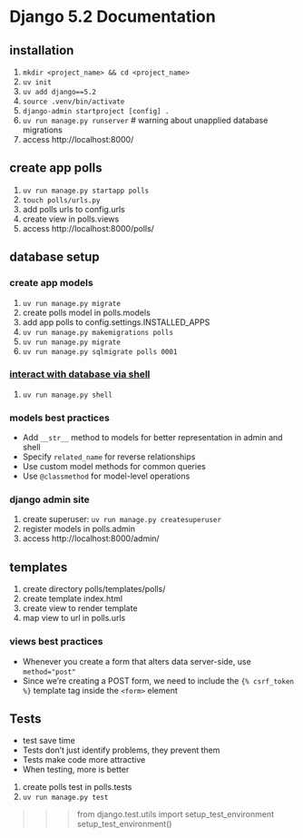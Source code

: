 # Django 5.2 Documentation

## installation
1. `mkdir <project_name> && cd <project_name>`
2. `uv init`
3. `uv add django==5.2`
4. `source .venv/bin/activate`
5. `django-admin startproject [config] .`
6. `uv run manage.py runserver` # warning about unapplied database migrations
7. access http://localhost:8000/

## create app polls
1. `uv run manage.py startapp polls`
2. `touch polls/urls.py`
3. add polls urls to config.urls
4. create view in polls.views
5. access http://localhost:8000/polls/

## database setup

### create app models
1. `uv run manage.py migrate`
2. create polls model in polls.models 
3. add app polls to config.settings.INSTALLED_APPS
4. `uv run manage.py makemigrations polls`
5. `uv run manage.py migrate`
6. `uv run manage.py sqlmigrate polls 0001`

### [interact with database via shell](/tuto/django_shell.md)
1. `uv run manage.py shell`

### models best practices
- Add `__str__` method to models for better representation in admin and shell
- Specify `related_name` for reverse relationships
- Use custom model methods for common queries
- Use `@classmethod` for model-level operations

### django admin site
1. create superuser: `uv run manage.py createsuperuser`
2. register models in polls.admin
3. access http://localhost:8000/admin/

## templates
1. create directory polls/templates/polls/
2. create template index.html
3. create view to render template
4. map view to url in polls.urls

### views best practices
- Whenever you create a form that alters data server-side, use `method="post"`
- Since we’re creating a POST form, we need to include the `{% csrf_token %}` template tag inside the `<form>` element

## Tests
- test save time
- Tests don’t just identify problems, they prevent them
- Tests make code more attractive
- When testing, more is better

1. create polls test in polls.tests
2. `uv run manage.py test`

>>> from django.test.utils import setup_test_environment
>>> setup_test_environment()